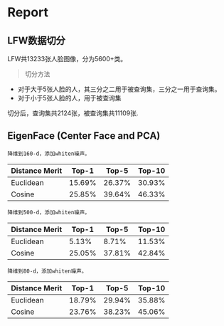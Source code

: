# Report

## LFW数据切分

LFW共13233张人脸图像，分为5600+类。

> 切分方法
> 
- 对于大于5张人脸的人，其三分之二用于被查询集，三分之一用于查询集。
- 对于小于5张人脸的人，用于被查询集

切分后，查询集共2124张，被查询集共11109张.

## EigenFace (Center Face and PCA)

	降维到160-d，添加whiten噪声。
	
|Distance Merit| Top-1 | Top-5 | Top-10 |
|--------------|-------|-------|--------|
|Euclidean     |15.69% |26.37% |30.93%  |
|Cosine        |25.85% |39.64% |46.33%  |

	降维到500-d，添加whiten噪声。

|Distance Merit| Top-1 | Top-5 | Top-10 |
|--------------|-------|-------|--------|
|Euclidean     |5.13%  |8.71%  |11.53%  |
|Cosine        |25.05% |37.81% |42.84%  |

	降维到80-d，添加whiten噪声。
	
|Distance Merit| Top-1 | Top-5 | Top-10 |
|--------------|-------|-------|--------|
|Euclidean     |18.79% |29.94% |35.88%  |
|Cosine        |23.76% |38.23% |45.06%  |


	
